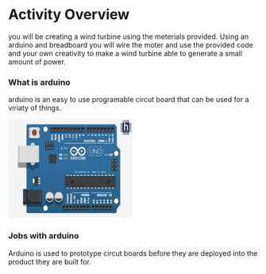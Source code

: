 # Activity Overview 

you will be creating a wind turbine using the meterials provided.
Using an arduino and breadboard you will wire the moter and use the provided code and your own creativity to make a wind turbine able to generate a small amount of power.

### What is arduino
arduino is an easy to use programable circut board that can be used for a viriaty of things. 

<img src="/images/Arduino UNO.png" alt="Arduino" width="250" height="200">

### Jobs with arduino
Arduino is used to prototype circut boards before they are deployed into the product they are built for.